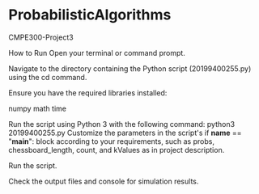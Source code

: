 # ProbabilisticAlgorithms
CMPE300-Project3

How to Run
Open your terminal or command prompt.

Navigate to the directory containing the Python script (20199400255.py) using the cd command.

Ensure you have the required libraries installed:

numpy
math
time

Run the script using Python 3 with the following command:
python3 20199400255.py
Customize the parameters in the script's if __name__ == "__main__": block according to your requirements, such as probs, chessboard_length, count, and kValues as in project description.

Run the script.

Check the output files and console for simulation results.
